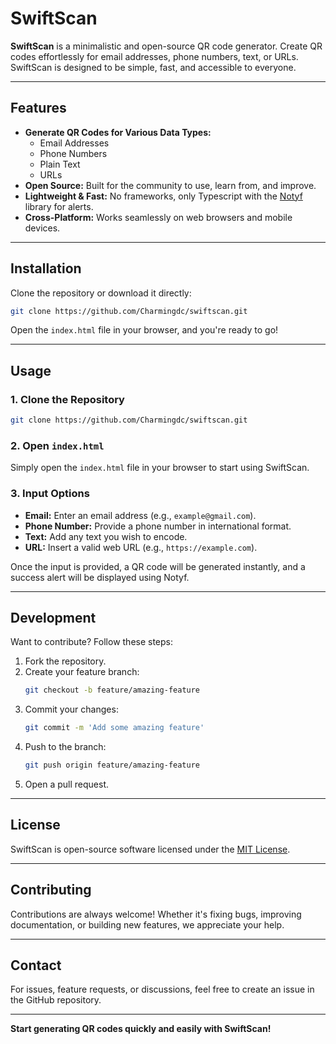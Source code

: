 
# SwiftScan

**SwiftScan** is a minimalistic and open-source QR code generator. Create QR codes effortlessly for email addresses, phone numbers, text, or URLs. SwiftScan is designed to be simple, fast, and accessible to everyone.

---

## Features

- **Generate QR Codes for Various Data Types:**
  - Email Addresses
  - Phone Numbers
  - Plain Text
  - URLs
- **Open Source:** Built for the community to use, learn from, and improve.
- **Lightweight & Fast:** No frameworks, only Typescript with the [Notyf](https://github.com/caroso1222/notyf) library for alerts.
- **Cross-Platform:** Works seamlessly on web browsers and mobile devices.

---

## Installation

Clone the repository or download it directly:

```bash
git clone https://github.com/Charmingdc/swiftscan.git
```

Open the `index.html` file in your browser, and you're ready to go!

---

## Usage

### 1. Clone the Repository

```bash
git clone https://github.com/Charmingdc/swiftscan.git
```

### 2. Open `index.html`

Simply open the `index.html` file in your browser to start using SwiftScan.

### 3. Input Options
- **Email:** Enter an email address (e.g., `example@gmail.com`).
- **Phone Number:** Provide a phone number in international format.
- **Text:** Add any text you wish to encode.
- **URL:** Insert a valid web URL (e.g., `https://example.com`).

Once the input is provided, a QR code will be generated instantly, and a success alert will be displayed using Notyf.

---

## Development

Want to contribute? Follow these steps:

1. Fork the repository.
2. Create your feature branch:
   ```bash
   git checkout -b feature/amazing-feature
   ```
3. Commit your changes:
   ```bash
   git commit -m 'Add some amazing feature'
   ```
4. Push to the branch:
   ```bash
   git push origin feature/amazing-feature
   ```
5. Open a pull request.

---

## License

SwiftScan is open-source software licensed under the [MIT License](./LICENSE).

---

## Contributing

Contributions are always welcome! Whether it's fixing bugs, improving documentation, or building new features, we appreciate your help.

---

## Contact

For issues, feature requests, or discussions, feel free to create an issue in the GitHub repository.

---

**Start generating QR codes quickly and easily with SwiftScan!**
